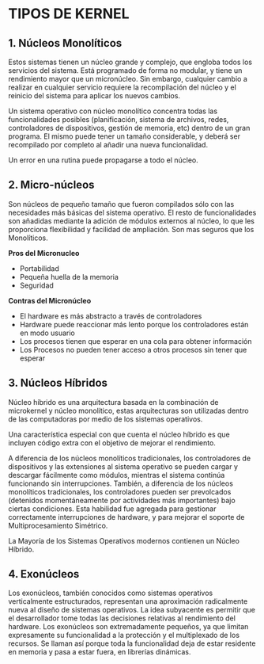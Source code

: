 # TIPOS DE KERNEL

## 1. Núcleos Monolíticos     
Estos sistemas tienen un núcleo grande y complejo, que
engloba todos los servicios del sistema. Está programado de 
forma no modular, y tiene un rendimiento mayor que un 
micronúcleo. Sin embargo, cualquier cambio a realizar en 
cualquier servicio requiere la recompilación del núcleo y el 
reinicio del sistema para aplicar los nuevos cambios.

Un sistema operativo con núcleo monolítico concentra todas 
las funcionalidades posibles (planificación, sistema de 
archivos, redes, controladores de dispositivos, gestión de 
memoria, etc) dentro de un gran programa. El mismo puede 
tener un tamaño considerable, y deberá ser recompilado por 
completo al añadir una nueva funcionalidad.

Un error en una rutina puede propagarse a todo el núcleo. 


## 2. Micro-núcleos
Son núcleos de pequeño tamaño que fueron compilados sólo con 
las necesidades más básicas del sistema operativo. El resto 
de funcionalidades son añadidas mediante la adición de 
módulos externos al núcleo, lo que les proporciona 
flexibilidad y facilidad de ampliación. Son mas seguros que 
los Monolíticos.

**Pros del Micronucleo**
- Portabilidad
- Pequeña huella de la memoria
- Seguridad

**Contras del Micronúcleo**
- El hardware es más abstracto a través de controladores
- Hardware puede reaccionar más lento porque los controladores están en modo usuario
- Los procesos tienen que esperar en una cola para obtener información
- Los Procesos no pueden tener acceso a otros procesos sin tener que esperar


## 3. Núcleos Híbridos
Núcleo híbrido es una arquitectura basada en la combinación 
de microkernel y núcleo monolítico, estas arquitecturas son 
utilizadas dentro de las computadoras por medio de los 
sistemas operativos.

Una característica especial con que cuenta el núcleo híbrido 
es que incluyen código extra con el objetivo de mejorar el 
rendimiento.

A diferencia de los núcleos monolíticos tradicionales, los 
controladores de dispositivos y las extensiones al sistema 
operativo se pueden cargar y descargar fácilmente como 
módulos, mientras el sistema continúa funcionando sin 
interrupciones. También, a diferencia de los núcleos 
monolíticos tradicionales, los controladores pueden ser 
prevolcados (detenidos momentáneamente por actividades más 
importantes) bajo ciertas condiciones. Esta habilidad fue 
agregada para gestionar correctamente interrupciones de 
hardware, y para mejorar el soporte de Multiprocesamiento Simétrico.

La Mayoría de los Sistemas Operativos modernos contienen un Núcleo Híbrido.

## 4. Exonúcleos
Los exonúcleos, también conocidos como sistemas operativos 
verticalmente estructurados, representan una aproximación 
radicalmente nueva al diseño de sistemas operativos. La idea 
subyacente es permitir que el desarrollador tome todas las 
decisiones relativas al rendimiento del hardware. Los 
exonúcleos son extremadamente pequeños, ya que limitan 
expresamente su funcionalidad a la protección y el 
multiplexado de los recursos. Se llaman así porque toda la 
funcionalidad deja de estar residente en memoria y pasa a 
estar fuera, en librerías dinámicas.